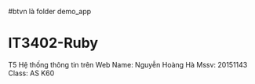 #btvn là folder demo_app



# IT3402-Ruby
T5 Hệ thống thông tin trên Web
Name:  Nguyễn Hoàng Hà
Mssv:  20151143
Class: AS K60
